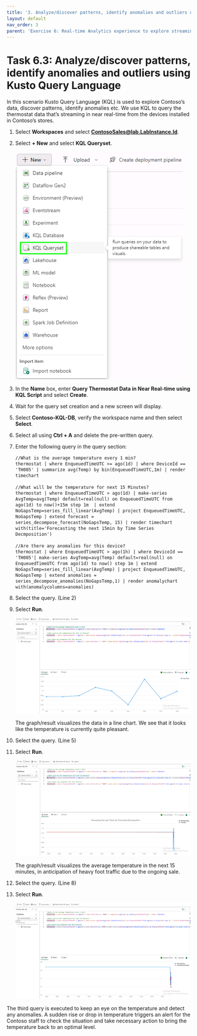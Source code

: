 ```yaml
---
title: '3. Analyze/discover patterns, identify anomalies and outliers using Kusto Query Language'
layout: default
nav_order: 3
parent: 'Exercise 6: Real-time Analytics experience to explore streaming data using KQL DB'
---
```



# Task 6.3: Analyze/discover patterns, identify anomalies and outliers using Kusto Query Language

In this scenario Kusto Query Language (KQL) is used to explore Contoso’s data, discover patterns, identify anomalies etc. 
We use KQL to query the thermostat data that’s streaming in near real-time from the devices installed in Contoso’s stores.

1. Select **Workspaces** and select **ContosoSales@lab.LabInstance.Id**.

2. Select **+ New** and select **KQL Queryset**.

	![74avjs6q.png](../media/instructions249094/74avjs6q.png)

3. In the **Name** box, enter **Query Thermostat Data in Near Real-time using KQL Script** and select **Create**.

4. Wait for the query set creation and a new screen will display. 

4. Select **Contoso-KQL-DB**, verify the workspace name and then select **Select**.

5. Select all using **Ctrl + A** and delete the pre-written query.

6. Enter the following query in the query section:

	```-wrap
	//What is the average temperature every 1 min?
	thermostat | where EnqueuedTimeUTC >= ago(1d) | where DeviceId == 'TH005' | summarize avg(Temp) by bin(EnqueuedTimeUTC,1m) | render timechart 

	//What will be the temperature for next 15 Minutes?
	thermostat | where EnqueuedTimeUTC > ago(1d) | make-series AvgTemp=avg(Temp) default=real(null) on EnqueuedTimeUTC from ago(1d) to now()+15m step 1m  | extend NoGapsTemp=series_fill_linear(AvgTemp) | project EnqueuedTimeUTC, NoGapsTemp | extend forecast = series_decompose_forecast(NoGapsTemp, 15) | render timechart with(title='Forecasting the next 15min by Time Series Decmposition')

	//Are there any anomalies for this device?
	thermostat | where EnqueuedTimeUTC > ago(1h) | where DeviceId == 'TH005'| make-series AvgTemp=avg(Temp) default=real(null) on EnqueuedTimeUTC from ago(1d) to now() step 1m | extend NoGapsTemp=series_fill_linear(AvgTemp) | project EnqueuedTimeUTC, NoGapsTemp | extend anomalies = series_decompose_anomalies(NoGapsTemp,1) | render anomalychart with(anomalycolumns=anomalies)

	```

7. Select the query. (Line 2)

8.	Select **Run**.

	![x9e8ndqe.png](../media/instructions249094/x9e8ndqe.png)

	The graph/result visualizes the data in a line chart. We see that it looks like the temperature is currently quite pleasant.

9. Select the query. (Line 5)

10.	Select **Run**.

	![jw0pxwv3.png](../media/instructions249094/jw0pxwv3.png)

	The graph/result visualizes the average temperature in the next 15 minutes, in anticipation of heavy foot traffic due to the ongoing sale. 

11. Select the query. (Line 8)

12.	Select **Run**.

	![qu1ki8rb.png](../media/instructions249094/qu1ki8rb.png)


The third query is executed to keep an eye on the temperature and detect any anomalies. 
A sudden rise or drop in temperature triggers an alert for the Contoso staff to check the situation and take necessary action to bring the temperature back to an optimal level.
